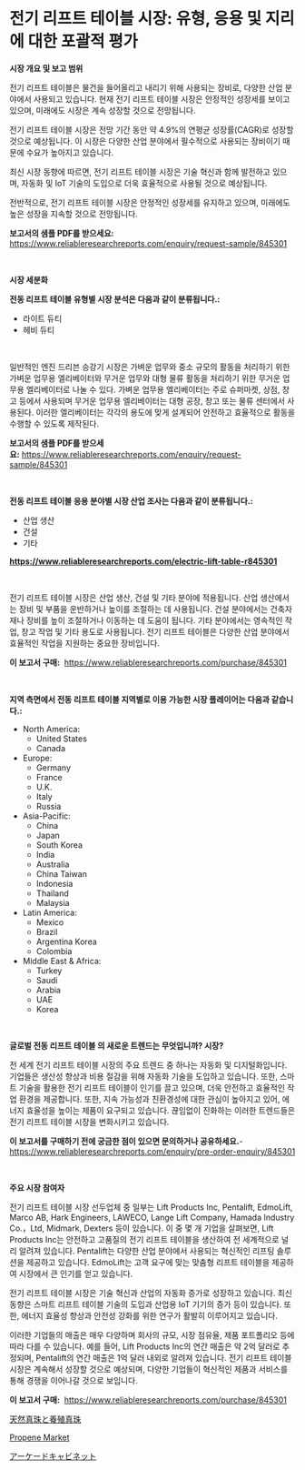 <p><h1>전기 리프트 테이블 시장: 유형, 응용 및 지리에 대한 포괄적 평가</h1></p><p><strong>시장 개요 및 보고 범위</strong></p>
<p><p>전기 리프트 테이블은 물건을 들어올리고 내리기 위해 사용되는 장비로, 다양한 산업 분야에서 사용되고 있습니다. 현재 전기 리프트 테이블 시장은 안정적인 성장세를 보이고 있으며, 미래에도 시장은 계속 성장할 것으로 전망됩니다. </p><p>전기 리프트 테이블 시장은 전망 기간 동안 약 4.9%의 연평균 성장률(CAGR)로 성장할 것으로 예상됩니다. 이 시장은 다양한 산업 분야에서 필수적으로 사용되는 장비이기 때문에 수요가 높아지고 있습니다. </p><p>최신 시장 동향에 따르면, 전기 리프트 테이블 시장은 기술 혁신과 함께 발전하고 있으며, 자동화 및 IoT 기술의 도입으로 더욱 효율적으로 사용될 것으로 예상됩니다. </p><p>전반적으로, 전기 리프트 테이블 시장은 안정적인 성장세를 유지하고 있으며, 미래에도 높은 성장을 지속할 것으로 전망됩니다.</p></p>
<p><strong>보고서의 샘플 PDF를 받으세요:</strong> <a href="https://www.reliableresearchreports.com/enquiry/request-sample/845301">https://www.reliableresearchreports.com/enquiry/request-sample/845301</a></p>
<p>&nbsp;</p>
<p><strong>시장 세분화</strong></p>
<p><strong>전동 리프트 테이블 유형별 시장 분석은 다음과 같이 분류됩니다.:</strong></p>
<p><ul><li>라이트 듀티</li><li>헤비 듀티</li></ul></p>
<p>&nbsp;</p>
<p><p>일반적인 엔진 드리븐 승강기 시장은 가벼운 업무와 중소 규모의 활동을 처리하기 위한 가벼운 업무용 엘리베이터와 무거운 업무와 대형 물류 활동을 처리하기 위한 무거운 업무용 엘리베이터로 나눌 수 있다. 가벼운 업무용 엘리베이터는 주로 슈퍼마켓, 상점, 창고 등에서 사용되며 무거운 업무용 엘리베이터는 대형 공장, 창고 또는 물류 센터에서 사용된다. 이러한 엘리베이터는 각각의 용도에 맞게 설계되어 안전하고 효율적으로 활동을 수행할 수 있도록 제작된다.</p></p>
<p><strong>보고서의 샘플 PDF를 받으세요:</strong>&nbsp;<a href="https://www.reliableresearchreports.com/enquiry/request-sample/845301">https://www.reliableresearchreports.com/enquiry/request-sample/845301</a></p>
<p>&nbsp;</p>
<p><strong> 전동 리프트 테이블 응용 분야별 시장 산업 조사는 다음과 같이 분류됩니다.:</strong></p>
<p><ul><li>산업 생산</li><li>건설</li><li>기타</li></ul></p>
<p><strong><a href="https://www.reliableresearchreports.com/electric-lift-table-r845301">https://www.reliableresearchreports.com/electric-lift-table-r845301</a></strong></p>
<p>&nbsp;</p>
<p><p>전기 리프트 테이블 시장은 산업 생산, 건설 및 기타 분야에 적용됩니다. 산업 생산에서는 장비 및 부품을 운반하거나 높이를 조절하는 데 사용됩니다. 건설 분야에서는 건축자재나 장비를 높이 조절하거나 이동하는 데 도움이 됩니다. 기타 분야에서는 영속적인 작업, 창고 작업 및 기타 용도로 사용됩니다. 전기 리프트 테이블은 다양한 산업 분야에서 효율적인 작업을 지원하는 중요한 장비입니다.</p></p>
<p><strong>이 보고서 구매:</strong>&nbsp; <a href="https://www.reliableresearchreports.com/purchase/845301">https://www.reliableresearchreports.com/purchase/845301</a></p>
<p>&nbsp;</p>
<p><strong>지역 측면에서 전동 리프트 테이블 지역별로 이용 가능한 시장 플레이어는 다음과 같습니다.:</strong></p>
<p><ul>
    <li>
        North America:
        <ul>
            <li>United States</li>
            <li>Canada</li>
        </ul>
    </li>
    <li>
        Europe:
        <ul>
            <li>Germany</li>
            <li>France</li>
            <li>U.K.</li>
            <li>Italy</li>
            <li>Russia</li>
        </ul>
    </li>
    <li>
        Asia-Pacific:
        <ul>
            <li>China</li>
            <li>Japan</li>
            <li>South Korea</li>
            <li>India</li>
            <li>Australia</li>
            <li>China Taiwan</li>
            <li>Indonesia</li>
            <li>Thailand</li>
            <li>Malaysia</li>
        </ul>
    </li>
    <li>
        Latin America:
        <ul>
            <li>Mexico</li>
            <li>Brazil</li>
            <li>Argentina Korea</li>
            <li>Colombia</li>
        </ul>
    </li>
    <li>
        Middle East & Africa:
        <ul>
            <li>Turkey</li>
            <li>Saudi</li>
            <li>Arabia</li>
            <li>UAE</li>
            <li>Korea</li>
        </ul>
    </li>
    </ul></p>
<p>&nbsp;</p>
<p><strong>글로벌 전동 리프트 테이블 의 새로운 트렌드는 무엇입니까? 시장?</strong></p>
<p><p>전 세계 전기 리프트 테이블 시장의 주요 트렌드 중 하나는 자동화 및 디지털화입니다. 기업들은 생산성 향상과 비용 절감을 위해 자동화 기술을 도입하고 있습니다. 또한, 스마트 기술을 활용한 전기 리프트 테이블이 인기를 끌고 있으며, 더욱 안전하고 효율적인 작업 환경을 제공합니다. 또한, 지속 가능성과 친환경성에 대한 관심이 높아지고 있어, 에너지 효율성을 높이는 제품이 요구되고 있습니다. 끊임없이 진화하는 이러한 트렌드들은 전기 리프트 테이블 시장을 변화시키고 있습니다.</p></p>
<p><strong>이 보고서를 구매하기 전에 궁금한 점이 있으면 문의하거나 공유하세요.</strong>- <a href="https://www.reliableresearchreports.com/enquiry/pre-order-enquiry/845301">https://www.reliableresearchreports.com/enquiry/pre-order-enquiry/845301</a></p>
<p>&nbsp;</p>
<p><strong>주요 시장 참여자</strong></p>
<p><p>전기 리프트 테이블 시장 선두업체 중 일부는 Lift Products Inc, Pentalift, EdmoLift, Marco AB, Hark Engineers, LAWECO, Lange Lift Company, Hamada Industry Co.，Ltd, Midmark, Dexters 등이 있습니다. 이 중 몇 개 기업을 살펴보면, Lift Products Inc는 안전하고 고품질의 전기 리프트 테이블을 생산하여 전 세계적으로 널리 알려져 있습니다. Pentalift는 다양한 산업 분야에서 사용되는 혁신적인 리프팅 솔루션을 제공하고 있습니다. EdmoLift는 고객 요구에 맞는 맞춤형 리프트 테이블을 제공하여 시장에서 큰 인기를 얻고 있습니다.</p><p>전기 리프트 테이블 시장은 기술 혁신과 산업의 자동화 증가로 성장하고 있습니다. 최신 동향은 스마트 리프트 테이블 기술의 도입과 산업용 IoT 기기의 증가 등이 있습니다. 또한, 에너지 효율성 향상과 안전성 강화를 위한 연구가 활발히 이루어지고 있습니다.</p><p>이러한 기업들의 매출은 매우 다양하며 회사의 규모, 시장 점유율, 제품 포트폴리오 등에 따라 다를 수 있습니다. 예를 들어, Lift Products Inc의 연간 매출은 약 2억 달러로 추정되며, Pentalift의 연간 매출은 1억 달러 내외로 알려져 있습니다. 전기 리프트 테이블 시장은 계속해서 성장할 것으로 예상되며, 다양한 기업들이 혁신적인 제품과 서비스를 통해 경쟁을 이어나갈 것으로 보입니다.</p></p>
<p><strong>이 보고서 구매:</strong>&nbsp;&nbsp;<a href="https://www.reliableresearchreports.com/purchase/845301">https://www.reliableresearchreports.com/purchase/845301</a></p>
<p><p><a href="https://medium.com/@reyeshowell66/%E5%A4%A9%E7%84%B6%E3%81%A8%E6%A0%BD%E5%9F%B9%E7%9C%9F%E7%8F%A0%E5%B8%82%E5%A0%B4-%E6%88%90%E5%8A%9F%E3%81%99%E3%82%8B%E3%83%93%E3%82%B8%E3%83%8D%E3%82%B9%E6%88%A6%E7%95%A5%E3%81%AE%E9%8D%B52031%E5%B9%B4%E3%81%BE%E3%81%A7%E3%81%AE%E4%BA%88%E6%B8%AC-70bc98c142e0">天然真珠と養殖真珠</a></p><p><a href="https://eight-handstand-8fb.notion.site/Propene-Market-Size-Focuses-on-Market-Dynamics-In-Depth-Analysis-and-Future-Projections-of-its-Mark-317b2f72aa7649ae82b4b64fcaab7ca0">Propene Market</a></p><p><a href="https://medium.com/@skylarreilly36/%E3%82%A2%E3%83%BC%E3%82%B1%E3%83%BC%E3%83%89%E3%82%AD%E3%83%A3%E3%83%93%E3%83%8D%E3%83%83%E3%83%88%E5%B8%82%E5%A0%B4-2031%E5%B9%B4%E3%81%BE%E3%81%A7%E3%81%AE%E6%88%90%E5%8A%9F%E3%81%97%E3%81%9F%E3%83%93%E3%82%B8%E3%83%8D%E3%82%B9%E6%88%A6%E7%95%A5%E3%81%AE%E9%8D%B5-086eca67fa44">アーケードキャビネット</a></p></p>